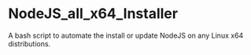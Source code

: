 # NodeJS_all_x64_Installer
A bash script to automate the install or update NodeJS on any Linux x64 distributions.
